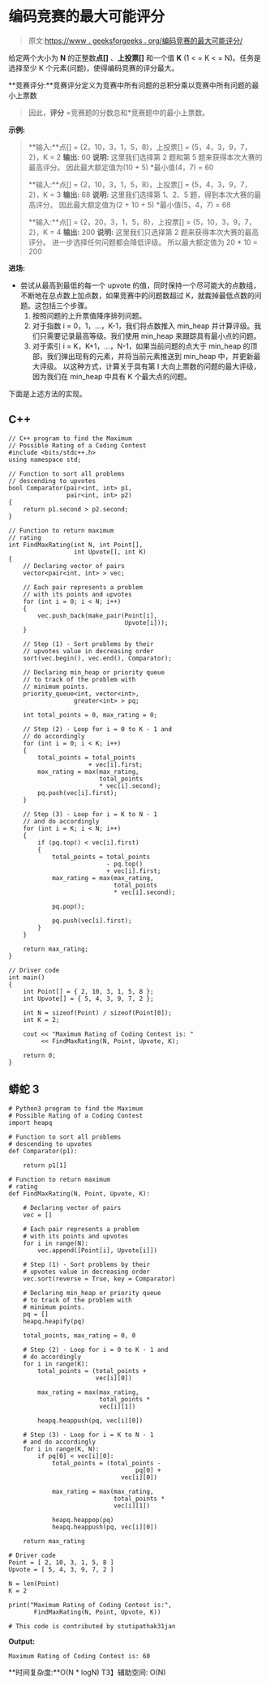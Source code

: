 # 编码竞赛的最大可能评分

> 原文:[https://www . geeksforgeeks . org/编码竞赛的最大可能评分/](https://www.geeksforgeeks.org/maximum-possible-rating-of-a-coding-contest/)

给定两个大小为 **N** 的正整数**点[]** 、**上投票[]** 和一个值 **K** (1 < = K < = N)。任务是选择至少 K 个元素(问题)，使得编码竞赛的评分最大。

**竞赛评分:**竞赛评分定义为竞赛中所有问题的总积分乘以竞赛中所有问题的最小上票数

> 因此，**评分** =竞赛题的分数总和*竞赛题中的最小上票数。

**示例:**

> **输入:**点[] = {2，10，3，1，5，8}，上投票[] = {5，4，3，9，7，2}，K = 2
> **输出:** 60
> **说明:**
> 这里我们选择第 2 题和第 5 题来获得本次大赛的最高评分。
> 因此最大额定值为(10 + 5) *最小值(4，7) = 60
> 
> **输入:**点[] = {2，10，3，1，5，8}，上投票[] = {5，4，3，9，7，2}，K = 3
> **输出:** 68
> **说明:**
> 这里我们选择第 1、2、5 题，得到本次大赛的最高评分。
> 因此最大额定值为(2 + 10 + 5) *最小值(5，4，7) = 68
> 
> **输入:**点[] = {2，20，3，1，5，8}，上投票[] = {5，10，3，9，7，2}，K = 4
> **输出:** 200
> **说明:**
> 这里我们只选择第 2 题来获得本次大赛的最高评分。
> 进一步选择任何问题都会降低评级。
> 所以最大额定值为 20 * 10 = 200

**进场:**

*   尝试从最高到最低的每一个 upvote 的值，同时保持一个尽可能大的点数组，不断地在总点数上加点数，如果竞赛中的问题数超过 K，就裁掉最低点数的问题。这包括三个步骤。
    1.  按照问题的上升票值降序排列问题。
    2.  对于指数 i = 0，1，…，K-1，我们将点数推入 min_heap 并计算评级。我们只需要记录最高等级。我们使用 min_heap 来跟踪具有最小点的问题。
    3.  对于索引 i = K，K+1，…，N-1，如果当前问题的点大于 min_heap 的顶部，我们弹出现有的元素，并将当前元素推送到 min_heap 中，并更新最大评级。
        以这种方式，计算关于具有第 I 大向上票数的问题的最大评级，因为我们在 min_heap 中具有 K 个最大点的问题。

下面是上述方法的实现。

## C++

```
// C++ program to find the Maximum 
// Possible Rating of a Coding Contest
#include <bits/stdc++.h>
using namespace std;

// Function to sort all problems
// descending to upvotes
bool Comparator(pair<int, int> p1,
                pair<int, int> p2)
{
    return p1.second > p2.second;
}

// Function to return maximum
// rating
int FindMaxRating(int N, int Point[],
                  int Upvote[], int K)
{
    // Declaring vector of pairs
    vector<pair<int, int> > vec;

    // Each pair represents a problem
    // with its points and upvotes
    for (int i = 0; i < N; i++)
    {
        vec.push_back(make_pair(Point[i],
                                Upvote[i]));
    }

    // Step (1) - Sort problems by their 
    // upvotes value in decreasing order
    sort(vec.begin(), vec.end(), Comparator);

    // Declaring min_heap or priority queue 
    // to track of the problem with 
    // minimum points.
    priority_queue<int, vector<int>,
                  greater<int> > pq;

    int total_points = 0, max_rating = 0;

    // Step (2) - Loop for i = 0 to K - 1 and 
    // do accordingly
    for (int i = 0; i < K; i++)
    {
        total_points = total_points
                      + vec[i].first;
        max_rating = max(max_rating, 
                         total_points 
                         * vec[i].second);
        pq.push(vec[i].first);
    }

    // Step (3) - Loop for i = K to N - 1 
    // and do accordingly
    for (int i = K; i < N; i++)
    {
        if (pq.top() < vec[i].first)
        {
            total_points = total_points
                           - pq.top() 
                           + vec[i].first;
            max_rating = max(max_rating, 
                             total_points
                             * vec[i].second);

            pq.pop();

            pq.push(vec[i].first);
        }
    }

    return max_rating;
}

// Driver code
int main()
{
    int Point[] = { 2, 10, 3, 1, 5, 8 };
    int Upvote[] = { 5, 4, 3, 9, 7, 2 };

    int N = sizeof(Point) / sizeof(Point[0]);
    int K = 2;

    cout << "Maximum Rating of Coding Contest is: "
         << FindMaxRating(N, Point, Upvote, K);

    return 0;
}
```

## 蟒蛇 3

```
# Python3 program to find the Maximum 
# Possible Rating of a Coding Contest 
import heapq

# Function to sort all problems 
# descending to upvotes
def Comparator(p1):

    return p1[1]

# Function to return maximum 
# rating 
def FindMaxRating(N, Point, Upvote, K):

    # Declaring vector of pairs
    vec = []

    # Each pair represents a problem 
    # with its points and upvotes 
    for i in range(N):
        vec.append([Point[i], Upvote[i]])

    # Step (1) - Sort problems by their 
    # upvotes value in decreasing order 
    vec.sort(reverse = True, key = Comparator)

    # Declaring min_heap or priority queue 
    # to track of the problem with 
    # minimum points. 
    pq = []
    heapq.heapify(pq)

    total_points, max_rating = 0, 0

    # Step (2) - Loop for i = 0 to K - 1 and 
    # do accordingly 
    for i in range(K):
        total_points = (total_points + 
                        vec[i][0])

        max_rating = max(max_rating,
                         total_points * 
                         vec[i][1])

        heapq.heappush(pq, vec[i][0])

    # Step (3) - Loop for i = K to N - 1 
    # and do accordingly 
    for i in range(K, N):
        if pq[0] < vec[i][0]:
            total_points = (total_points - 
                                   pq[0] + 
                               vec[i][0])

            max_rating = max(max_rating, 
                             total_points * 
                             vec[i][1])

            heapq.heappop(pq)
            heapq.heappush(pq, vec[i][0])

    return max_rating

# Driver code
Point = [ 2, 10, 3, 1, 5, 8 ]
Upvote = [ 5, 4, 3, 9, 7, 2 ]

N = len(Point)
K = 2

print("Maximum Rating of Coding Contest is:",
       FindMaxRating(N, Point, Upvote, K))

# This code is contributed by stutipathak31jan
```

**Output:**

```
Maximum Rating of Coding Contest is: 60

```

**时间复杂度:**O(N * logN)
T3】辅助空间: O(N)